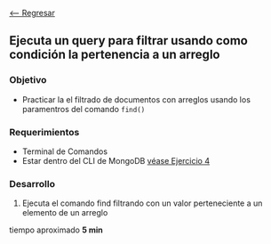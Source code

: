 [<-- Regresar](..)

##  Ejecuta un query para filtrar usando como condición la pertenencia a un arreglo

### Objetivo

- Practicar la el filtrado de documentos con arreglos usando los paramentros del comando `find()`

### Requerimientos

- Terminal de Comandos
- Estar dentro del CLI de MongoDB [véase Ejercicio 4](../Ejercicio-04/)

### Desarrollo

1. Ejecuta el comando find filtrando con un valor perteneciente a un elemento de un arreglo


tiempo aproximado **5 min**